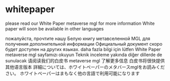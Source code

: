 # whitepaper
please read our White Paper metaverse mgl for more information
White paper will soon be available in other languages</p>
пожалуйста, прочтите нашу Белую книгу метавселенной MGL для получения дополнительной информации
Официальный документ скоро будет доступен на других языках.
daha fazla bilgi için lütfen White Paper metaverse mgl sayfamızı okuyun
Teknik inceleme yakında diğer dillerde de sunulacak
请阅读我们的白皮书 metaverse mgl 了解更多信息
白皮书将很快提供其他语言版本
詳細については、ホワイトペーパーのメタバースmglをお読みください。
ホワイトペーパーはまもなく他の言語で利用可能になります
